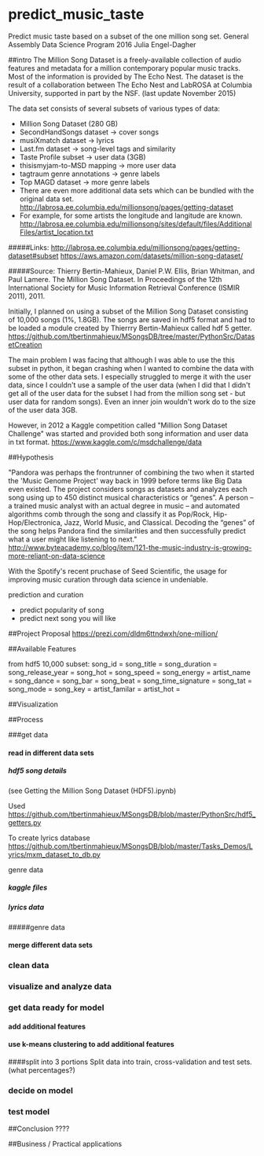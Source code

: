 # predict_music_taste
Predict music taste based on a subset of the one million song set. 
General Assembly Data Science Program 2016 
Julia Engel-Dagher

##intro 
The Million Song Dataset is a freely-available collection of audio features and metadata for a million contemporary popular music tracks.
Most of the information is provided by The Echo Nest. The dataset is the result of a collaboration between The Echo Nest and LabROSA at Columbia University, supported in part by the NSF. (last update November 2015)


The data set consists of several subsets of various types of data:
- Million Song Dataset (280 GB) 
- SecondHandSongs dataset -> cover songs
- musiXmatch dataset -> lyrics
- Last.fm dataset -> song-level tags and similarity
- Taste Profile subset -> user data (3GB)
- thisismyjam-to-MSD mapping -> more user data
- tagtraum genre annotations -> genre labels
- Top MAGD dataset -> more genre labels
- There are even more additional data sets which can be bundled with the original data set. http://labrosa.ee.columbia.edu/millionsong/pages/getting-dataset
- For example, for some artists the longitude and langitude are known. http://labrosa.ee.columbia.edu/millionsong/sites/default/files/AdditionalFiles/artist_location.txt

#####Links:
http://labrosa.ee.columbia.edu/millionsong/pages/getting-dataset#subset
https://aws.amazon.com/datasets/million-song-dataset/

#####Source: 
Thierry Bertin-Mahieux, Daniel P.W. Ellis, Brian Whitman, and Paul Lamere. 
The Million Song Dataset. In Proceedings of the 12th International Society
for Music Information Retrieval Conference (ISMIR 2011), 2011.

Initially, I planned on using a subset of the Million Song Dataset consisting of 10,000 songs (1%, 1.8GB).
The songs are saved in hdf5 format and had to be loaded a module created by Thierrry Bertin-Mahieux called hdf 5 getter. https://github.com/tbertinmahieux/MSongsDB/tree/master/PythonSrc/DatasetCreation

The main problem I was facing that although I was able to use the this subset in python, it began crashing when I wanted to combine the data with some of the other data sets. I especially struggled to merge it with the user data, since I couldn't use a sample of the user data (when I did that I didn't get all of the user data for the subset I had from the million song set - but user data for random songs). Even an inner join wouldn't work do to the size of the user data 3GB.

However, in 2012 a Kaggle competition called "Million Song Dataset Challenge" was started and provided both song information and user data in txt format. https://www.kaggle.com/c/msdchallenge/data

##Hypothesis

"Pandora was perhaps the frontrunner of combining the two when it started the 'Music Genome Project' way back in 1999 before terms like Big Data even existed. The project considers songs as datasets and analyzes each song using up to 450 distinct musical characteristics or “genes”. A person – a trained music analyst with an actual degree in music – and automated algorithms comb through the song and classify it as Pop/Rock, Hip-Hop/Electronica, Jazz, World Music, and Classical. Decoding the “genes” of the song helps Pandora find the similarities and then successfully predict what a user might like listening to next."
http://www.byteacademy.co/blog/item/121-the-music-industry-is-growing-more-reliant-on-data-science

With the Spotify's recent pruchase of Seed Scientific, the usage for improving music curation through data science in undeniable. 

prediction and curation

- predict popularity of song
- predict next song you will like 

##Project Proposal
https://prezi.com/dldm6ttndwxh/one-million/

##Available Features

from hdf5 10,000 subset:
song_id = 
song_title = 
song_duration = 
song_release_year = 
song_hot = 
song_speed = 
song_energy = 
artist_name = 
song_dance = 
song_bar = 
song_beat = 
song_time_signature = 
song_tat = 
song_mode = 
song_key = 
artist_familar = 
artist_hot = 

##Visualization

##Process

###get data

#### read in different data sets

##### hdf5 song details 
(see Getting the Million Song Dataset (HDF5).ipynb)

Used https://github.com/tbertinmahieux/MSongsDB/blob/master/PythonSrc/hdf5_getters.py 

To create lyrics database 
https://github.com/tbertinmahieux/MSongsDB/blob/master/Tasks_Demos/Lyrics/mxm_dataset_to_db.py

genre data

##### kaggle files

##### lyrics data

#####genre data
   
#### merge different data sets

### clean data

### visualize and analyze data

### get data ready for model

#### add additional features 

#### use k-means clustering to add additional features

####split into 3 portions
Split data into train, cross-validation and test sets. (what percentages?)

### decide on model

### test model 

##Conclusion
????

##Business / Practical applications


